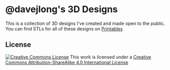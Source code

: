 # @davejlong's 3D Designs

This is a collection of 3D designs I've created and made open to the public. You can find STLs for all of these designs on [Printables](https://www.printables.com/social/320501-dave-long/about)

## License

[![Creative Commons License](https://i.creativecommons.org/l/by-sa/4.0/88x31.png)](http://creativecommons.org/licenses/by-sa/4.0/)
This work is licensed under a [Creative Commons Attribution-ShareAlike 4.0 International License](http://creativecommons.org/licenses/by-sa/4.0/)